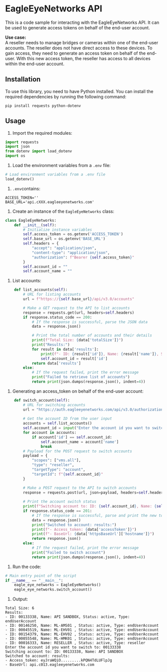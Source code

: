 # EagleEyeNetworks API

This is a code sample for interacting with the EagleEyeNetworks API. It can be used to generate access tokens on behalf of the end-user account.

**Use case:**  
A reseller needs to manage bridges or cameras within one of the end-user accounts. The reseller does not have direct access to these devices. To gain access, they need to generate an access token on behalf of the end-user. With this new access token, the reseller has access to all devices within the end-user account.
  
## Installation

To use this library, you need to have Python installed. You can install the required dependencies by running the following command:

```shell
pip install requests python-dotenv
```

## Usage

1. Import the required modules:

```python
import requests
import json
from dotenv import load_dotenv
import os
```

1. Load the environment variables from a `.env` file:

```python
# Load environment variables from a .env file
load_dotenv()
```

1. `.env`contains:

```shell
ACCESS_TOKEN=''
BASE_URL='api.cXXX.eagleeyenetworks.com'
```

1. Create an instance of the `EagleEyeNetworks` class:

```python
class EagleEyeNetworks:
    def __init__(self):
        # Initialize instance variables
        self.access_token = os.getenv('ACCESS_TOKEN')
        self.base_url = os.getenv('BASE_URL')
        self.headers = {
            "accept": "application/json",
            "content-type": "application/json",
            "authorization": f"Bearer {self.access_token}"
        }
        self.account_id = ""
        self.account_name = ""
```

1. List accounts:

```python
    def list_accounts(self):
        # URL for listing accounts
        url = f"https://{self.base_url}/api/v3.0/accounts"

        # Make a GET request to the API to list accounts
        response = requests.get(url, headers=self.headers)
        if response.status_code == 200:
            # If the response is successful, parse the JSON data
            data = response.json()

            # Print the total number of accounts and their details
            print(f"Total Size: {data['totalSize']}")
            print("Results:")
            for result in data['results']:
                print(f"- ID: {result['id']}, Name: {result['name']}, Status: {result['status']}, Type: {result['type']}")
                self.account_id = result['id']
            return data['results']
        else:
            # If the request failed, print the error message
            print("Failed to retrieve list of accounts")
            return print(json.dumps(response.json(), indent=4))
```

1. Generating an access_token on behalf of the end-user account:

```python
    def switch_account(self):
        # URL for switching accounts
        url = "https://auth.eagleeyenetworks.com/api/v3.0/authorizationTokens"
        
        # Get the account ID from the user input
        accounts = self.list_accounts()
        self.account_id = input("Enter the account id you want to switch to: ")
        for account in accounts:
            if account['id'] == self.account_id:
                self.account_name = account['name']
                break
        # Payload for the POST request to switch accounts
        payload = {
            "scopes": ["vms.all"],
            "type": "reseller",
            "targetType": "account",
            "targetId": f"{self.account_id}"
        }

        # Make a POST request to the API to switch accounts
        response = requests.post(url, json=payload, headers=self.headers)
        
        # Print the account switch status
        print(f"Switching account to: ID: {self.account_id}, Name: {self.account_name} ")
        if response.status_code == 201:
            # If the response is successful, parse and print the new token details
            data = response.json()
            print("Switched to account: results:")
            print(f"- Access_token: {data['accessToken']}")
            print(f"- BaseUrl: {data['httpsBaseUrl']['hostname']}")
            return response.json()
        else:
            # If the request failed, print the error message
            print("Failed to switch account")
            return print(json.dumps(response.json(), indent=4))
```

1. Run the code:

```python
# Main entry point of the script
if __name__ == "__main__":
    eagle_eye_networks = EagleEyeNetworks()
    eagle_eye_networks.switch_account()
```

1. Output:

```shell
Total Size: 6
Results:
- ID: 00133338, Name: API SANDBOX, Status: active, Type: endUserAccount
- ID: 00146250, Name: ML-AMS01 , Status: active, Type: endUserAccount
- ID: 00045519, Name: ML-EHV01 , Status: active, Type: endUserAccount
- ID: 00154379, Name: ML-EHV02 , Status: active, Type: endUserAccount
- ID: 00055548, Name: ML-HMK01 , Status: active, Type: endUserAccount
- ID: 00016333, Name: RESELLER , Status: active, Type: reseller
Enter the account id you want to switch to: 00133338
Switching account to: ID: 00133338, Name: API SANDBOX  
Switched to account: results:
- Access_token: eyJraWQiO.........kPQN4TdLUFlpJg
- BaseUrl: api.c013.eagleeyenetworks.com
```
